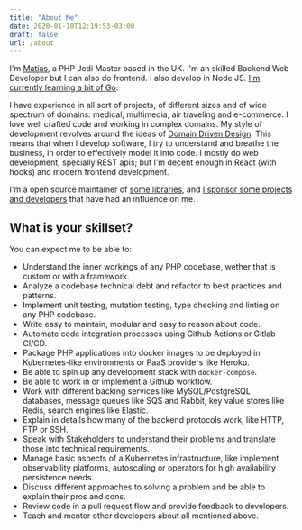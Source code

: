 ```yaml
---
title: "About Me"
date: 2020-01-10T12:19:53-03:00
draft: false
url: /about
---
```


I'm [Matías](https://www.youtube.com/watch?v=V5Uhtmhj8VQ), a PHP Jedi Master based in the UK. I'm an skilled Backend Web Developer but I can also do frontend. I also develop in Node JS. [I'm currently learning a bit of Go](https://www.instagram.com/p/CGSkARhHWou/).

I have experience in all sort of projects, of different sizes and of wide spectrum of domains: medical, multimedia, air traveling and e-commerce. I love well crafted code and working in complex domains. My style of development revolves around the ideas of [Domain Driven Design](https://en.wikipedia.org/wiki/Domain-driven_design). This means that when I develop software, I try to understand and breathe the business, in order to effectively model it into code. I mostly do web development, specially REST apis; but I'm decent enough in React (with hooks) and modern frontend development.

I'm a open source maintainer of [some libraries](https://github.com/mnavarrocarter), and [I sponsor some projects and developers](https://github.com/mnavarrocarter?tab=sponsoring) that have had an influence on me.

## What is your skillset?

You can expect me to be able to:

- Understand the inner workings of any PHP codebase, wether that is custom or with a framework. 
- Analyze a codebase technical debt and refactor to best practices and patterns.
- Implement unit testing, mutation testing, type checking and linting on any PHP codebase.
- Write easy to maintain, modular and easy to reason about code.
- Automate code integration processes using Github Actions or Gitlab CI/CD.
- Package PHP applications into docker images to be deployed in Kubernetes-like environments or PaaS providers like Heroku.
- Be able to spin up any development stack with `docker-compose`.
- Be able to work in or implement a Github workflow.
- Work with different backing services like MySQL/PostgreSQL databases, message queues like SQS and Rabbit, key value stores like Redis, search engines like Elastic.
- Explain in details how many of the backend protocols work, like HTTP, FTP or SSH.
- Speak with Stakeholders to understand their problems and translate those into technical requirements.
- Manage basic aspects of a Kubernetes infrastructure, like implement observability platforms, autoscaling or operators for high availability persistence needs.
- Discuss different approaches to solving a problem and be able to explain their pros and cons.
- Review code in a pull request flow and provide feedback to developers.
- Teach and mentor other developers about all mentioned above.